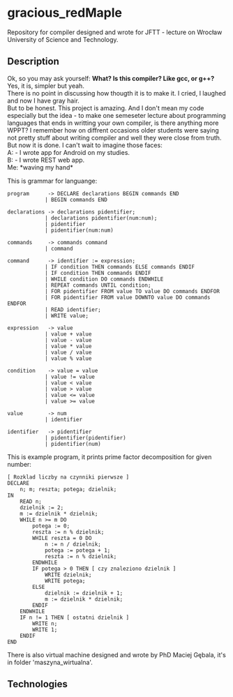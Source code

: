 # gracious_redMaple
Repository for compiler designed and wrote for JFTT - lecture on Wrocław University of Science and Technology.
## Description
Ok, so you may ask yourself: <b>What? Is this compiler? Like gcc, or g++?</b>  
Yes, it is, simpler but yeah.  
There is no point in discussing how thougth it is to make it. I cried, I laughed and now I have gray hair.  
But to be honest. This project is amazing. And I don't mean my code especially but the idea - to make one semeseter lecture about programming languages that ends in writting your own compiler, is there anything more WPPT? I remember how on diffrent occasions older students were saying not pretty stuff about writing compiler and well they were close from truth. But now it is done.
I can't wait to imagine those faces:  
A: - I wrote app for Android on my studies.  
B: - I wrote REST web app.  
Me: \*waving my hand\*


This is grammar for languange:

    program      -> DECLARE declarations BEGIN commands END
                | BEGIN commands END
                
    declarations -> declarations pidentifier;
                | declarations pidentifier(num:num);
                | pidentifier
                | pidentifier(num:num)

    commands     -> commands command
                | command

    command      -> identifier := expression;
                | IF condition THEN commands ELSE commands ENDIF
                | IF condition THEN commands ENDIF
                | WHILE condition DO commands ENDWHILE
                | REPEAT commands UNTIL condition;
                | FOR pidentifier FROM value TO value DO commands ENDFOR
                | FOR pidentifier FROM value DOWNTO value DO commands ENDFOR
                | READ identifier;
                | WRITE value;

    expression   -> value
                | value + value
                | value - value
                | value * value
                | value / value
                | value % value

    condition    -> value = value
                | value != value
                | value < value
                | value > value
                | value <= value
                | value >= value

    value        -> num
                | identifier
 
    identifier   -> pidentifier
                | pidentifier(pidentifier)
                | pidentifier(num)
                
This is example program, it prints prime factor decomposition for given number:

    [ Rozklad liczby na czynniki pierwsze ]
    DECLARE
        n; m; reszta; potega; dzielnik;
    IN
        READ n;
        dzielnik := 2;
        m := dzielnik * dzielnik;
        WHILE n >= m DO
            potega := 0;
            reszta := n % dzielnik;
            WHILE reszta = 0 DO
                n := n / dzielnik;
                potega := potega + 1;
                reszta := n % dzielnik;
            ENDWHILE
            IF potega > 0 THEN [ czy znaleziono dzielnik ]
                WRITE dzielnik;
                WRITE potega;
            ELSE
                dzielnik := dzielnik + 1;
                m := dzielnik * dzielnik;
            ENDIF
        ENDWHILE
        IF n != 1 THEN [ ostatni dzielnik ]
            WRITE n;
            WRITE 1;
        ENDIF
    END
There is also virtual machine designed and wrote by PhD Maciej Gębala, it's in folder 'maszyna_wirtualna'.

## Technologies 
